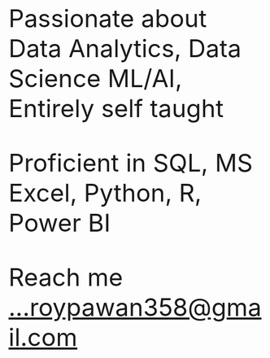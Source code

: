 <font size="10"> Passionate about Data Analytics, Data Science ML/AI, Entirely self taught</Ariel>

<font size="10"> Proficient in SQL, MS Excel, Python, R, Power BI </Ariel>

 Reach me ...roypawan358@gmail.com

<!---
AnalystRoy/AnalystRoy is a ✨ special ✨ repository because its `README.md` (this file) appears on your GitHub profile.
You can click the Preview link to take a look at your changes.
--->
